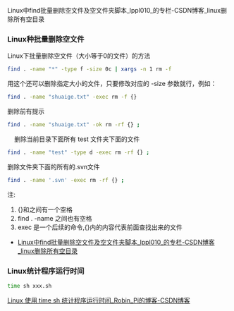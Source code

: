 

Linux中find批量删除空文件及空文件夹脚本_lppl010_的专栏-CSDN博客_linux删除所有空目录

### Linux种批量删除空文件

Linux下批量删除空文件（大小等于0的文件）的方法


```bash
find . -name "*" -type f -size 0c | xargs -n 1 rm -f
```

用这个还可以删除指定大小的文件，只要修改对应的 -size 参数就行，例如：

```bash
find . -name "shuaige.txt" -exec rm -f {}
```

删除前有提示 

```bash
find . -name "shuaige.txt" -ok rm -rf {} ;
```

   
删除当前目录下面所有 test 文件夹下面的文件 

```bash
find . -name "test" -type d -exec rm -rf {} ;
```

删除文件夹下面的所有的.svn文件

```bash
find . -name '.svn' -exec rm -rf {} ;
```

注:

1. {}和之间有一个空格 
2. find . -name 之间也有空格 
3. exec 是一个后续的命令,{}内的内容代表前面查找出来的文件

- [Linux中find批量删除空文件及空文件夹脚本_lppl010_的专栏-CSDN博客_linux删除所有空目录](https://blog.csdn.net/lppl010_/article/details/80733651)


### Linux统计程序运行时间


```bash
time sh xxx.sh
```


[Linux 使用 time sh 统计程序运行时间_Robin_Pi的博客-CSDN博客](https://blog.csdn.net/Robin_Pi/article/details/108772239)
